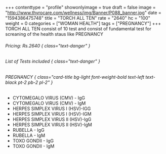 +++
contenttype = "profile"
showonlyimage = true
draft = false
image = "http://www.thyrocare.com/wellness/img/Banner/P088_banner.jpg"
date = "1594386475748"
title = "TORCH ALL TEN"
rate = "2640"
hc = "100"
weight = 0
categories = ["WOMAN HEALTH"]
tags = ["PREGNANCY"]
+++
TORCH ALL TEN consist of 10 test and consist of fundamental test for screaning of the health staus like PREGNANCY
<!--more-->
###### Pricing: Rs.2640 { class="text-danger" }

###### List of Tests included { class="text-danger" }

###### PREGNANCY { class="card-title bg-light font-weight-bold text-left text-black pt-2 pb-2 pl-2" } 
* CYTOMEGALO VIRUS (CMV) - IgG
* CYTOMEGALO VIRUS (CMV) - IgM
* HERPES SIMPLEX VIRUS I (HSV)-IGG
* HERPES SIMPLEX VIRUS I (HSV)-IGM
* HERPES SIMPLEX VIRUS II (HSV)-IgG
* HERPES SIMPLEX VIRUS II (HSV)-IgM
* RUBELLA - IgG
* RUBELLA - IgM
* TOXO GONDII - IgG
* TOXO GONDII - IgM

